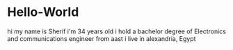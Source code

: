 # Hello-World
hi my name is Sherif i'm 34 years old i hold a bachelor degree of Electronics and communications engineer 
from aast 
i live in alexandria, Egypt 
